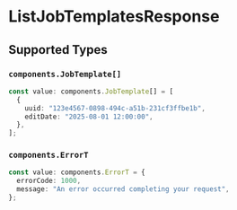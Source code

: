 # ListJobTemplatesResponse


## Supported Types

### `components.JobTemplate[]`

```typescript
const value: components.JobTemplate[] = [
  {
    uuid: "123e4567-0898-494c-a51b-231cf3ffbe1b",
    editDate: "2025-08-01 12:00:00",
  },
];
```

### `components.ErrorT`

```typescript
const value: components.ErrorT = {
  errorCode: 1000,
  message: "An error occurred completing your request",
};
```

